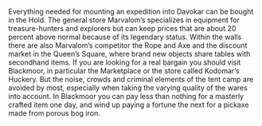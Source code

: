 Everything needed for mounting an expedition into Davokar can be bought in the Hold. The general store Marvalom’s specializes in equipment for treasure-hunters and explorers but can keep prices that are about 20 percent above normal because of its legendary status. Within the walls there are also Marvalom’s competitor the Rope and Axe and the discount market in the Queen’s Square, where brand new objects share tables with secondhand items.
If you are looking for a real bargain you should visit Blackmoor, in particular the Marketplace or the store called Kodomar’s Huckery. But the noise, crowds and criminal elements of the tent camp are avoided by most, especially when taking the varying quality of the wares into account. In Blackmoor you can pay less than nothing for a masterly crafted item one day, and wind up paying a fortune the next for a pickaxe made from porous bog iron.